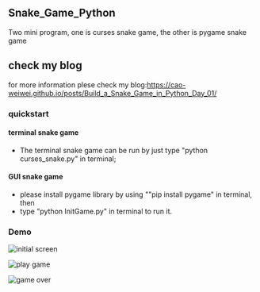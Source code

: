 ## Snake_Game_Python
Two mini program, one is curses snake game, the other is pygame snake game

##  check my blog
for more information plese check my blog:https://cao-weiwei.github.io/posts/Build_a_Snake_Game_in_Python_Day_01/

### quickstart

#### terminal snake game
- The terminal snake game can be run by just type "python curses_snake.py" in terminal;

#### GUI snake game
- please install pygame library by using ""pip install pygame" in terminal, then 
- type "python InitGame.py" in terminal to run it.

### Demo

![initial screen](https://github.com/cao-weiwei/Snake_Game_Python/blob/master/images/01_snake_intro.png)

![play game](https://github.com/cao-weiwei/Snake_Game_Python/blob/master/images/02_snake_game.png)

![game over](https://github.com/cao-weiwei/Snake_Game_Python/blob/master/images/03_snake_end.png)
